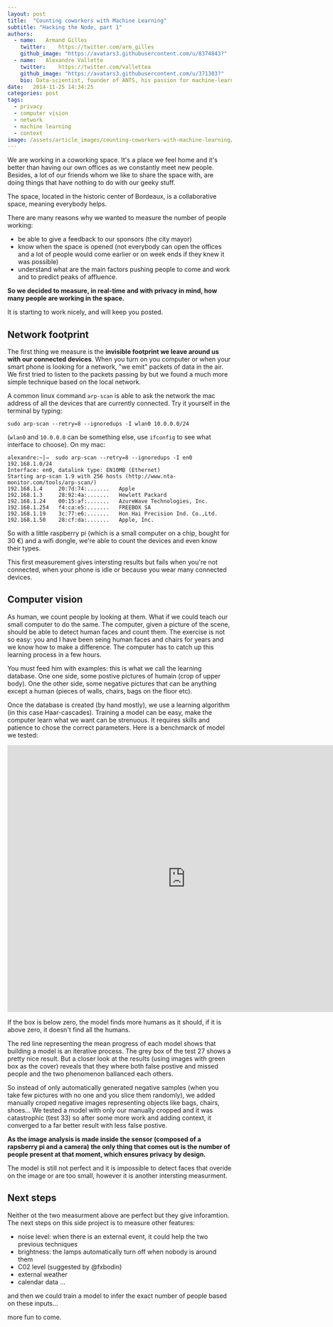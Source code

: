```yaml
---
layout: post
title:  "Counting coworkers with Machine Learning"
subtitle: "Hacking the Node, part 1"
authors:
  - name:   Armand Gilles
    twitter:    https://twitter.com/arm_gilles
    github_image: "https://avatars3.githubusercontent.com/u/8374843?"
  - name:   Alexandre Vallette
    twitter:    https://twitter.com/vallettea
    github_image: "https://avatars3.githubusercontent.com/u/371303?"
    bio: Data-scientist, founder of ANTS, his passion for machine-learning applied to geographical data and networks comes from his Phd in chaos theory. Open-data enthusiast, he is committed to show how open-innovation can lead to a better governance and economy.
date:   2014-11-25 14:34:25
categories: post
tags: 
  - privacy
  - computer vision
  - network
  - machine learning
  - context
image: /assets/article_images/counting-coworkers-with-machine-learning/cover.jpg
---
```


We are working in a coworking space. It's a place we feel home and it's better than having our own offices as we constantly meet new people. Besides, a lot of our friends whom we like to share the space with, are doing things that have nothing to do with our geeky stuff.

The space, located in the historic center of Bordeaux, is a collaborative space, meaning everybody helps. 

There are many reasons why we wanted to measure the number of people working:

- be able to give a feedback to our sponsors (the city mayor)
- know when the space is opened (not everybody can open the offices and a lot of people would come earlier or on week ends if they knew it was possible)
- understand what are the main factors pushing people to come and work and to predict peaks of affluence.


**So we decided to measure, in real-time and with privacy in mind, how many people are working in the space.**

It is starting to work nicely, and will keep you posted.

## Network footprint

The first thing we measure is the **invisible footprint we leave around us with our connected devices**. When you turn on you computer or when your smart phone is looking for a network, "we emit" packets of data in the air. We first tried to listen to the packets passing by but we found a much more simple technique based on the local network.

A common linux command `arp-scan` is able to ask the network the mac address of all the devices that are currently connected. Try it yourself in the terminal by typing:

```
sudo arp-scan --retry=8 --ignoredups -I wlan0 10.0.0.0/24
```

(`wlan0` and `10.0.0.0` can be something else, use `ifconfig` to see what interface to choose). On my mac:

```
alexandre:~|⇒  sudo arp-scan --retry=8 --ignoredups -I en0 192.168.1.0/24
Interface: en0, datalink type: EN10MB (Ethernet)
Starting arp-scan 1.9 with 256 hosts (http://www.nta-monitor.com/tools/arp-scan/)
192.168.1.4     20:7d:74:.......   Apple
192.168.1.3     28:92:4a:.......   Hewlett Packard
192.168.1.24    00:15:af:.......   AzureWave Technologies, Inc.
192.168.1.254   f4:ca:e5:.......   FREEBOX SA
192.168.1.19    3c:77:e6:.......   Hon Hai Precision Ind. Co.,Ltd.
192.168.1.50    28:cf:da:.......   Apple, Inc.
```

So with a little raspberry pi (which is a small computer on a chip, bought for 30 €) and a wifi dongle, we're able to count the devices and even know their types.

This first measurement gives intersting results but fails when you're not connected, when your phone is idle or because you wear many connected devices.


## Computer vision

As human, we count people by looking at them. What if we could teach our small computer to do the same. The computer, given a picture of the scene, should be able to detect human faces and count them. The exercise is not so easy: you and I have been seing human faces and chairs for years and we know how to make a difference. The computer has to catch up this learning process in a few hours. 

You must feed him with examples: this is what we call the learning database. One one side, some postive pictures of humain (crop of upper body). One the other side, some negative pictures that can be anything except a human (pieces of walls, chairs, bags on the floor etc).

Once the database is created (by hand mostly), we use a learning algorithm (in this case Haar-cascades). Training a model can be easy, make the computer learn what we want can be strenuous. It requires skills and patience to chose the correct parameters. Here is a benchmarck of model we tested:

<iframe width="800" height="600" frameborder="0" seamless="seamless" scrolling="no" src="https://plot.ly/~babou/62.embed?width=800&height=600"></iframe>

If the box is below zero, the model finds more humans as it should, if it is above zero, it doesn't find all the humans. 

The red line representing the mean progress of each model shows that building a model is an iterative process. The grey box of the test 27 shows a pretty nice result. But a closer look at the results (using images with green box as the cover) reveals that they where both false postive and missed people and the two phenomenon ballanced each others. 

So instead of only automatically generated negative samples (when you take few pictures with no one and you slice them randomly), we added manually croped negative images representing objects like bags, chairs, shoes... We tested a model with only our manually cropped and it was catastrophic (test 33) so after some more work and adding context, it converged to a far better result with less false postive.

**As the image analysis is made inside the sensor (composed of a rapsberry pi and a camera) the only thing that comes out is the number of people present at that moment, which ensures privacy by design.**

The model is still not perfect and it is impossible to detect faces that overide on the image or are too small, however it is another intersting measurment.

## Next steps

Neither ot the two measurment above are perfect but they give inforamtion. The next steps on this side project is to measure other features:

- noise level: when there is an external event, it could help the two previous techniques
- brightness: the lamps automatically turn off when nobody is around them
- C02 level (suggested by @fxbodin)
- external weather
- calendar data ...

and then we could train a model to infer the exact number of people based on these inputs...

more fun to come.


